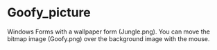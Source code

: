 # Goofy_picture
Windows Forms with a wallpaper form (Jungle.png). 
You can move the bitmap image (Goofy.png) over the background image with the mouse.
